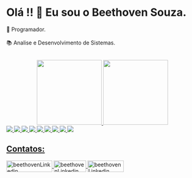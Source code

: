 <h1>Olá !! 👋 Eu sou o Beethoven Souza.</h1>

🚀 Programador.<br><br>
📚 Analise e Desenvolvimento de Sistemas. <br><br>

<div align="center">
  <a href="https://github.com/beethoven-souza">
  <img height="170em" src="https://github-readme-stats.vercel.app/api?username=beethoven-souza&show_icons=true&theme=dracula"/>
  <img height="170em" src="https://github-readme-stats.vercel.app/api/top-langs/?username=beethoven-souzab&layout=compact&langs_count=15&theme=dracula"/>
</div>
  <img src="https://cdn.jsdelivr.net/gh/devicons/devicon/icons/csharp/csharp-original.svg" />
  <img src="https://cdn.jsdelivr.net/gh/devicons/devicon/icons/dot-net/dot-net-plain-wordmark.svg" />
  <img src="https://cdn.jsdelivr.net/gh/devicons/devicon/icons/microsoftsqlserver/microsoftsqlserver-plain-wordmark.svg" />
  <img src="https://cdn.jsdelivr.net/gh/devicons/devicon/icons/javascript/javascript-original.svg" />
  <img src="https://cdn.jsdelivr.net/gh/devicons/devicon/icons/jquery/jquery-plain-wordmark.svg" />
  <img src="https://cdn.jsdelivr.net/gh/devicons/devicon/icons/angularjs/angularjs-original.svg" />
  <img src="https://cdn.jsdelivr.net/gh/devicons/devicon/icons/html5/html5-original.svg" />
  <img src="https://cdn.jsdelivr.net/gh/devicons/devicon/icons/css3/css3-original.svg" />
  <img src="https://cdn.jsdelivr.net/gh/devicons/devicon/icons/bootstrap/bootstrap-plain-wordmark.svg" />

<h2>Contatos: </h2>
<a href="https://www.linkedin.com/in/beethoven-souza-455839206/" target="_blank">
  <img align="center" alt="beethovenLinkedin" height="30" width="120" src="https://img.shields.io/badge/LinkedIn-0077B5?style=for-the-badge&logo=linkedin&logoColor=white">
</a>
<a href="mailto:bthoven2009hotmail@gmail.com" target="_blank">
  <img align="center" alt="beethovenLinkedin" height="30" width="85" src="https://img.shields.io/badge/Gmail-D14836?style=for-the-badge&logo=gmail&logoColor=white">
</a>

<a href="mailto:bthoven2009@hotmail.com" target="_blank">
  <img align="center" alt="beethovenLinkedin" height="30" width="95" src="https://cdn.icon-icons.com/icons2/2530/PNG/512/outlook_button_icon_151845.png">
</a>









